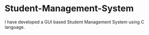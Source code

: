 # Student-Management-System
I have developed a GUI based Student Management System using C language.

